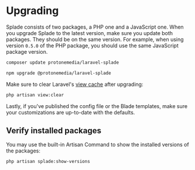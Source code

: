 # Upgrading

Splade consists of two packages, a PHP one and a JavaScript one. When you upgrade Splade to the latest version, make sure you update both packages. They should be on the same version. For example, when using version `0.5.0` of the PHP package, you should use the same JavaScript package version.

```bash
composer update protonemedia/laravel-splade

npm upgrade @protonemedia/laravel-splade
```

Make sure to clear Laravel's [view cache](https://laravel.com/docs/10.x/views#optimizing-views) after upgrading:

```bash
php artisan view:clear
```

Lastly, if you've published the config file or the Blade templates, make sure your customizations are up-to-date with the defaults.

## Verify installed packages

You may use the built-in Artisan Command to show the installed versions of the packages:

```bash
php artisan splade:show-versions
```